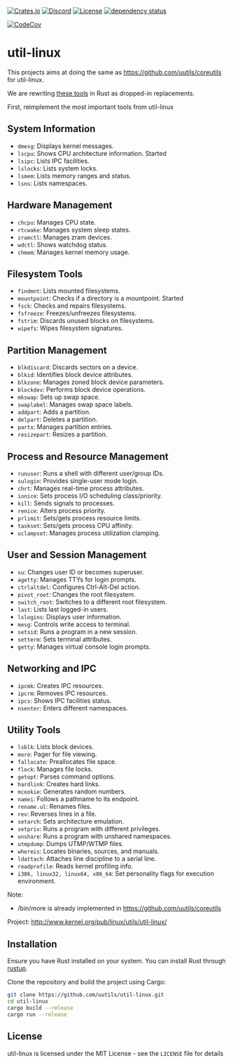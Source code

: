 [![Crates.io](https://img.shields.io/crates/v/util-linux.svg)](https://crates.io/crates/util-linux)
[![Discord](https://img.shields.io/badge/discord-join-7289DA.svg?logo=discord&longCache=true&style=flat)](https://discord.gg/wQVJbvJ)
[![License](http://img.shields.io/badge/license-MIT-blue.svg)](https://github.com/uutils/util-linux/blob/main/LICENSE)
[![dependency status](https://deps.rs/repo/github/uutils/util-linux/status.svg)](https://deps.rs/repo/github/uutils/util-linux)

[![CodeCov](https://codecov.io/gh/uutils/util-linux/branch/master/graph/badge.svg)](https://codecov.io/gh/uutils/util-linux)

# util-linux

This projects aims at doing the same as https://github.com/uutils/coreutils for util-linux.

We are rewriting <a href="http://www.kernel.org/pub/linux/utils/util-linux/">these tools</a> in Rust as dropped-in replacements.


First, reimplement the most important tools from util-linux
## System Information
- `dmesg`: Displays kernel messages.
- `lscpu`: Shows CPU architecture information.
  Started
- `lsipc`: Lists IPC facilities.
- `lslocks`: Lists system locks.
- `lsmem`: Lists memory ranges and status.
- `lsns`: Lists namespaces.

## Hardware Management
- `chcpu`: Manages CPU state.
- `rtcwake`: Manages system sleep states.
- `zramctl`: Manages zram devices.
- `wdctl`: Shows watchdog status.
- `chmem`: Manages kernel memory usage.

## Filesystem Tools
- `findmnt`: Lists mounted filesystems.
- `mountpoint`: Checks if a directory is a mountpoint.
  Started
- `fsck`: Checks and repairs filesystems.
- `fsfreeze`: Freezes/unfreezes filesystems.
- `fstrim`: Discards unused blocks on filesystems.
- `wipefs`: Wipes filesystem signatures.

## Partition Management
- `blkdiscard`: Discards sectors on a device.
- `blkid`: Identifies block device attributes.
- `blkzone`: Manages zoned block device parameters.
- `blockdev`: Performs block device operations.
- `mkswap`: Sets up swap space.
- `swaplabel`: Manages swap space labels.
- `addpart`: Adds a partition.
- `delpart`: Deletes a partition.
- `partx`: Manages partition entries.
- `resizepart`: Resizes a partition.

## Process and Resource Management
- `runuser`: Runs a shell with different user/group IDs.
- `sulogin`: Provides single-user mode login.
- `chrt`: Manages real-time process attributes.
- `ionice`: Sets process I/O scheduling class/priority.
- `kill`: Sends signals to processes.
- `renice`: Alters process priority.
- `prlimit`: Sets/gets process resource limits.
- `taskset`: Sets/gets process CPU affinity.
- `uclampset`: Manages process utilization clamping.

## User and Session Management
- `su`: Changes user ID or becomes superuser.
- `agetty`: Manages TTYs for login prompts.
- `ctrlaltdel`: Configures Ctrl-Alt-Del action.
- `pivot_root`: Changes the root filesystem.
- `switch_root`: Switches to a different root filesystem.
- `last`: Lists last logged-in users.
- `lslogins`: Displays user information.
- `mesg`: Controls write access to terminal.
- `setsid`: Runs a program in a new session.
- `setterm`: Sets terminal attributes.
- `getty`: Manages virtual console login prompts.

## Networking and IPC
- `ipcmk`: Creates IPC resources.
- `ipcrm`: Removes IPC resources.
- `ipcs`: Shows IPC facilities status.
- `nsenter`: Enters different namespaces.

## Utility Tools
- `lsblk`: Lists block devices.
- `more`: Pager for file viewing.
- `fallocate`: Preallocates file space.
- `flock`: Manages file locks.
- `getopt`: Parses command options.
- `hardlink`: Creates hard links.
- `mcookie`: Generates random numbers.
- `namei`: Follows a pathname to its endpoint.
- `rename.ul`: Renames files.
- `rev`: Reverses lines in a file.
- `setarch`: Sets architecture emulation.
- `setpriv`: Runs a program with different privileges.
- `unshare`: Runs a program with unshared namespaces.
- `utmpdump`: Dumps UTMP/WTMP files.
- `whereis`: Locates binaries, sources, and manuals.
- `ldattach`: Attaches line discipline to a serial line.
- `readprofile`: Reads kernel profiling info.
- `i386, linux32, linux64, x86_64`: Set personality flags for execution environment.

Note:
* /bin/more is already implemented in https://github.com/uutils/coreutils

Project:
http://www.kernel.org/pub/linux/utils/util-linux/

## Installation

Ensure you have Rust installed on your system. You can install Rust through [rustup](https://rustup.rs/).

Clone the repository and build the project using Cargo:

```bash
git clone https://github.com/uutils/util-linux.git
cd util-linux
cargo build --release
cargo run --release
```

## License

util-linux is licensed under the MIT License - see the `LICENSE` file for details
